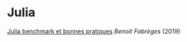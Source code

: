 # Julia

[Julia benchmark et bonnes pratiques](https://plmlab.math.cnrs.fr/fabreges/julia-2019) _Benoit Fabrèges_ \(2019\)
